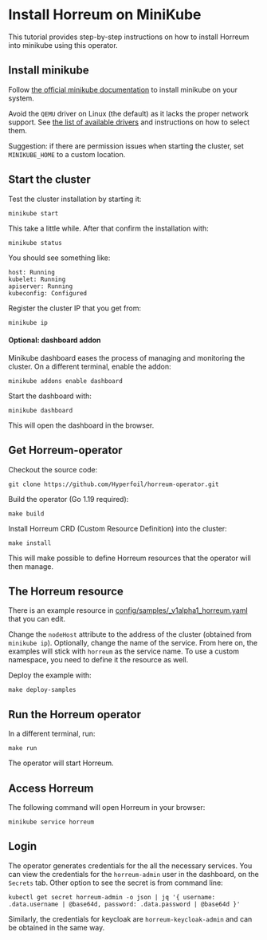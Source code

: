 # Install Horreum on MiniKube

This tutorial provides step-by-step instructions on how to install Horreum into minikube using this operator.

## Install minikube

Follow [the official minikube documentation](https://minikube.sigs.k8s.io/docs/start/) to install minikube on your system. 

Avoid the `QEMU` driver on Linux (the default) as it lacks the proper network support. See [the list of available drivers](https://minikube.sigs.k8s.io/docs/drivers/) and instructions on how to select them.

Suggestion: if there are permission issues when starting the cluster, set `MINIKUBE_HOME` to a custom location.
                                
## Start the cluster

Test the cluster installation by starting it:
```
minikube start
```
This take a little while. After that confirm the installation with:
```
minikube status
```
You should see something like: 
```
host: Running
kubelet: Running
apiserver: Running
kubeconfig: Configured
```
Register the cluster IP that you get from:
```
minikube ip
```
            
#### Optional: dashboard addon

Minikube dashboard eases the process of managing and monitoring the cluster. On a different terminal, enable the addon:
```
minikube addons enable dashboard
```
Start the dashboard with:
```
minikube dashboard
```
This will open the dashboard in the browser.

## Get Horreum-operator   
        
Checkout the source code:
```
git clone https://github.com/Hyperfoil/horreum-operator.git
```
Build the operator (Go 1.19 required):
```
make build 
```
Install Horreum CRD (Custom Resource Definition) into the cluster:
```
make install
```
This will make possible to define Horreum resources that the operator will then manage. 
  
## The Horreum resource 

There is an example resource in [config/samples/_v1alpha1_horreum.yaml](config/samples/_v1alpha1_horreum.yaml) that you can edit.

Change the `nodeHost` attribute to the address of the cluster (obtained from `minikube ip`).
Optionally, change the name of the service. From here on, the examples will stick with `horreum` as the service name.
To use a custom namespace, you need to define it the resource as well. 

Deploy the example with:
```
make deploy-samples
```

## Run the Horreum operator
            
In a different terminal, run:
```
make run
```
The operator will start Horreum. 

## Access Horreum
         
The following command will open Horreum in your browser:
```
minikube service horreum
```

## Login

The operator generates credentials for the all the necessary services. You can view the credentials for the `horreum-admin` user in the dashboard, on the `Secrets` tab. 
Other option to see the secret is from command line:
```
kubectl get secret horreum-admin -o json | jq '{ username: .data.username | @base64d, password: .data.password | @base64d }'
```
Similarly, the credentials for keycloak are `horreum-keycloak-admin` and can be obtained in the same way.
